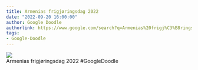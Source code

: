 ```yaml
---
title: Armenias frigjøringsdag 2022
date: "2022-09-20 16:00:00"
author: Google Doodle
authorlink: https://www.google.com/search?q=Armenias%20frigj%C3%B8ringsdag%202022
tags:
- Google-Doodle
---
```

<img src="https://www.google.com/logos/doodles/2022/armenia-independence-day-2022-6753651837109647.2-law.gif" referrerpolicy="no-referrer"><br>Armenias frigjøringsdag 2022 #GoogleDoodle